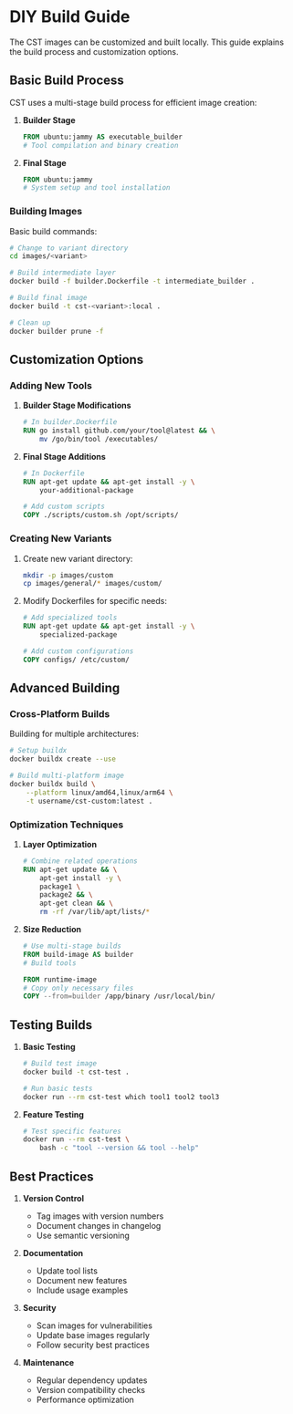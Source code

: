 # DIY Build Guide

The CST images can be customized and built locally. This guide explains the build process and customization options.

## Basic Build Process

CST uses a multi-stage build process for efficient image creation:

1. **Builder Stage**
   ```dockerfile
   FROM ubuntu:jammy AS executable_builder
   # Tool compilation and binary creation
   ```

2. **Final Stage**
   ```dockerfile
   FROM ubuntu:jammy
   # System setup and tool installation
   ```

### Building Images

Basic build commands:

```bash
# Change to variant directory
cd images/<variant>

# Build intermediate layer
docker build -f builder.Dockerfile -t intermediate_builder .

# Build final image
docker build -t cst-<variant>:local .

# Clean up
docker builder prune -f
```

## Customization Options

### Adding New Tools

1. **Builder Stage Modifications**
   ```dockerfile
   # In builder.Dockerfile
   RUN go install github.com/your/tool@latest && \
       mv /go/bin/tool /executables/
   ```

2. **Final Stage Additions**
   ```dockerfile
   # In Dockerfile
   RUN apt-get update && apt-get install -y \
       your-additional-package

   # Add custom scripts
   COPY ./scripts/custom.sh /opt/scripts/
   ```

### Creating New Variants

1. Create new variant directory:
   ```bash
   mkdir -p images/custom
   cp images/general/* images/custom/
   ```

2. Modify Dockerfiles for specific needs:
   ```dockerfile
   # Add specialized tools
   RUN apt-get update && apt-get install -y \
       specialized-package

   # Add custom configurations
   COPY configs/ /etc/custom/
   ```

## Advanced Building

### Cross-Platform Builds

Building for multiple architectures:

```bash
# Setup buildx
docker buildx create --use

# Build multi-platform image
docker buildx build \
    --platform linux/amd64,linux/arm64 \
    -t username/cst-custom:latest .
```

### Optimization Techniques

1. **Layer Optimization**
   ```dockerfile
   # Combine related operations
   RUN apt-get update && \
       apt-get install -y \
       package1 \
       package2 && \
       apt-get clean && \
       rm -rf /var/lib/apt/lists/*
   ```

2. **Size Reduction**
   ```dockerfile
   # Use multi-stage builds
   FROM build-image AS builder
   # Build tools
   
   FROM runtime-image
   # Copy only necessary files
   COPY --from=builder /app/binary /usr/local/bin/
   ```

## Testing Builds

1. **Basic Testing**
   ```bash
   # Build test image
   docker build -t cst-test .
   
   # Run basic tests
   docker run --rm cst-test which tool1 tool2 tool3
   ```

2. **Feature Testing**
   ```bash
   # Test specific features
   docker run --rm cst-test \
       bash -c "tool --version && tool --help"
   ```

## Best Practices

1. **Version Control**
   - Tag images with version numbers
   - Document changes in changelog
   - Use semantic versioning

2. **Documentation**
   - Update tool lists
   - Document new features
   - Include usage examples

3. **Security**
   - Scan images for vulnerabilities
   - Update base images regularly
   - Follow security best practices

4. **Maintenance**
   - Regular dependency updates
   - Version compatibility checks
   - Performance optimization
